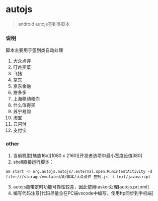 # autojs
> android autojs签到类脚本


### 说明
脚本主要用于签到类自动处理

1. 大众点评
2. 叮咚买菜
3. 飞猪
4. 京东
5. 京东金融
6. 拼多多
7. 上海移动和你
8. 什么值得买
9. 苏宁易购
10. 淘宝
11. 云闪付
12. 支付宝





### other
1. 当前机型[魅族16x][1080 x 2160][开发者选项中最小宽度设值380]
2. shell直接运行脚本：
```
am start -n org.autojs.autojs/.external.open.RunIntentActivity -d file:///storage/emulated/0/脚本/大众点评-签到.js -t text/javascript
```
3. autojs自带定时功能可靠性较差，因此使用tasker处理[autojs.prj.xml]
4. 编写代码注意[代码尽量全在PC端vscode中编写，使用ftp同步到手机端]